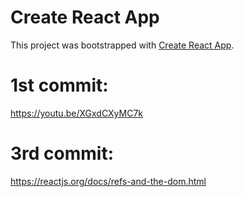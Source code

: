 # Create React App

This project was bootstrapped with [Create React App](https://github.com/facebook/create-react-app).

# 1st commit: 

https://youtu.be/XGxdCXyMC7k

# 3rd commit:

https://reactjs.org/docs/refs-and-the-dom.html